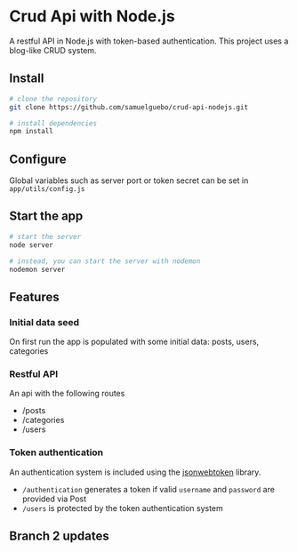 # Crud Api with Node.js
A restful API in Node.js with token-based authentication. This project uses a blog-like CRUD system.

## Install

``` bash
# clone the repository
git clone https://github.com/samuelguebo/crud-api-nodejs.git

# install dependencies
npm install
```
## Configure
Global variables such as server port or token secret can be set in `app/utils/config.js`

## Start the app

``` bash
# start the server
node server

# instead, you can start the server with nodemon
nodemon server
```
## Features
### Initial data seed
On first run the app is populated with some initial data: posts, users, categories

### Restful API
An api with the following routes
* /posts
* /categories
* /users

### Token authentication
An authentication system is included using the [jsonwebtoken](https://github.com/auth0/node-jsonwebtoken) library. 
* `/authentication` generates a token if valid `username` and `password` are provided via Post
* `/users` is protected by the token authentication system

## Branch 2 updates


